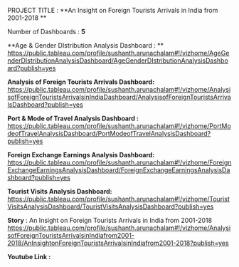 PROJECT TITLE : **An Insight on Foreign Tourists Arrivals in India from 2001-2018 
**

Number of Dashboards : **5**


**Age & Gender DIstribution Analysis Dashboard : ** https://public.tableau.com/profile/sushanth.arunachalam#!/vizhome/AgeGenderDIstributionAnalysisDashboard/AgeGenderDIstributionAnalysisDashboard?publish=yes


**Analysis of Foreign Tourists Arrivals Dashboard:** https://public.tableau.com/profile/sushanth.arunachalam#!/vizhome/AnalysisofForeignTouristsArrivalsinIndiaDashboard/AnalysisofForeignTouristsArrivalsDashboard?publish=yes


**Port & Mode of Travel Analysis Dashboard :** https://public.tableau.com/profile/sushanth.arunachalam#!/vizhome/PortModeofTravelAnalysisDashboard/PortModeofTravelAnalysisDashboard?publish=yes


**Foreign Exchange Earnings Analysis Dashboard:** https://public.tableau.com/profile/sushanth.arunachalam#!/vizhome/ForeignExchangeEarningsAnalysisDashboard/ForeignExchangeEarningsAnalysisDashboard?publish=yes


**Tourist Visits Analysis Dashboard:** 
https://public.tableau.com/profile/sushanth.arunachalam#!/vizhome/TouristVisitsAnalysisDashboard/TouristVisitsAnalysisDashboard?publish=yes


**Story** : An Insight on Foreign Tourists Arrivals in India from 2001-2018 
https://public.tableau.com/profile/sushanth.arunachalam#!/vizhome/AnalysisofForeignTouristsArrivalsinIndiafrom2001-2018/AnInsightonForeignTouristsArrivalsinIndiafrom2001-2018?publish=yes

**Youtube Link :** 
